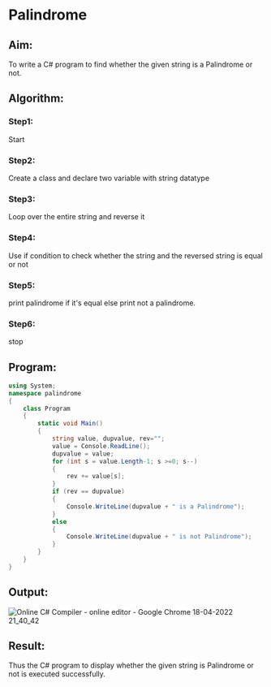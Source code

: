 # Palindrome


## Aim:
To write a C# program to find whether the given string is a Palindrome or not.
## Algorithm:
### Step1:
Start

### Step2:
Create a class and declare two variable with string datatype

### Step3:
Loop over the entire string and reverse it

### Step4:
Use if condition to check whether the string and the reversed string is equal or not

### Step5:
print palindrome if it's equal else print not a palindrome.

### Step6:
stop

## Program:
~~~c#
using System;  
namespace palindrome  
{  
    class Program  
    {  
        static void Main()  
        {  
            string value, dupvalue, rev="";  
            value = Console.ReadLine();  
            dupvalue = value;
            for (int s = value.Length-1; s >=0; s--) 
            {  
                rev += value[s];  
            }  
            if (rev == dupvalue) 
            {  
                Console.WriteLine(dupvalue + " is a Palindrome");  
            }  
            else  
            {  
                Console.WriteLine(dupvalue + " is not Palindrome");  
            }  
        }  
    }  
}
~~~

## Output:
![Online C# Compiler - online editor - Google Chrome 18-04-2022 21_40_42](https://user-images.githubusercontent.com/75235386/163837578-19e13465-de88-4936-994f-c27acac3d3c9.png)

## Result:
Thus the C# program to display whether the given string is Palindrome or not is executed successfully.
